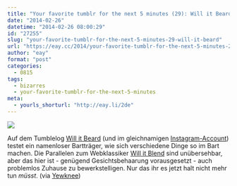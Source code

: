 ```yaml
---
title: "Your favorite tumblr for the next 5 minutes (29): Will it Beard"
date: "2014-02-26"
datetime: "2014-02-26 08:00:29"
id: "27255"
slug: "your-favorite-tumblr-for-the-next-5-minutes-29-will-it-beard"
url: "https://eay.cc/2014/your-favorite-tumblr-for-the-next-5-minutes-29-will-it-beard/"
author: "eay"
format: "post"
categories:
  - 0815
tags:
  - bizarres
  - your-favorite-tumblr-for-the-next-5-minutes
meta:
  - yourls_shorturl: "http://eay.li/2de"
---
```


![](https://eay.cc/uploads/2014/willitbeard.jpg)

Auf dem Tumblelog [Will it Beard](http://willitbeard.tumblr.com/) (und im gleichnamigen [Instagram-Account](http://instagram.com/willitbeard)) testet ein namenloser Bartträger, wie sich verschiedene Dinge so im Bart machen. Die Parallelen zum Webklassiker [Will it Blend](http://www.willitblend.com/) sind unübersehbar, aber das hier ist - genügend Gesichtsbehaarung vorausgesetzt - auch problemlos Zuhause zu bewerkstelligen. Nur das ihr es jetzt halt nicht mehr tun _müsst_. (via [Yewknee](http://yewknee.com/blog/will-it-beard/))
